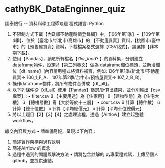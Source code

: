 # cathyBK_DataEnginner_quiz
國泰銀行 -- 資料科學工程師考題
程式語言: Python

1. 不限制方式下載【內政部不動產時價登錄網】中，【106年第1季】~【109年第4季】、位於【臺北市/新北市/高雄市】的
【不動產買賣】資料，【桃園市/臺中市】的【預售屋買賣】資料，下載檔案格式選擇【CSV格式】，請選擇【非本期下載】。
2. 使用【Pandas】，讀取所有檔名【?_lvr_land_? 】的資料集，分別建立dataframe物件，設定以【第二列英文】做為
dataframe欄位標頭，並新增欄位【df_name】(內容請用程式將資料補齊，例如: 106年第1季/新北市/不動產買賣-> 106_1_F_A、
107年第2季/台中市/預售屋買賣-> 107_2_B_B)。
3. 操作dataframe物件，將所有物件合併成【df_all】。
4. 以下列條件從【df_all】使用【Pandas】篩選/計算出結果，並分別輸出【csv 檔案】:
• filter.csv
ü 【主要用途】為【住家用】
ü 【建物型態】為【住宅大樓】
ü 【總樓層數】需【大於等於十三層】
• count.csv
ü 計算【總件數】
ü 計算【總車位數】
ü 計算【平均總價元】
ü 計算【平均車位總價元】
5. 將以上題目【2】【3】【4】之處理流程，透過【Airflow】建立起整體workflow。

繳交內容與方式
• 請準備簡報，呈現以下內容：
1. 簡述實作架構與過程說明
2. 簡述Airflow 的概念
3. 過程中遇到的問題與解決方法
• 請將包含註解的.py專案程式碼，上傳至個人github，並提供連結。




